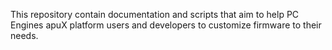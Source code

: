 This repository contain documentation and scripts that aim to help PC Engines apuX platform users and developers to customize firmware to their needs.
